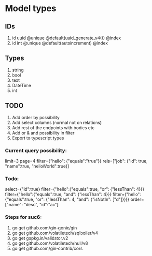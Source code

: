 # Model types

## IDs

1. id uuid @unique @default(uuid_generate_v4()) @index
2. id int @unique @default(autoincrement) @index

## Types

1. string
2. bool
3. text
4. DateTime
5. int

## TODO

1. Add order by possibility
2. Add select columns (normal not on relations)
3. Add rest of the endpoints with bodies etc
4. Add or & and possibility in filter
5. Export to typescript types

### Current query possibility:

limit=3
page=4
filter={"hello": {"equals":"true"}}
rels=["job": {"id": true, "name":true, "helloWorld":true}]

### Todo:

select={"id":true}
filter={"hello":{"equals":true, "or": {"lessThan": 4}}}
filter={"hello":{"equals":true, "and": {"lessThan": 4}}}
filter={"hello":{"equals":true, "or": {"lessThan": 4, "and": {"isNotIn": ["d"]}}}}
order=["name": "desc", "id":"ac"]

### Steps for suc6:

1. go get github.com/gin-gonic/gin
2. go get github.com/volatiletech/sqlboiler/v4
3. go get gopkg.in/validator.v2
4. go get github.com/volatiletech/null/v8
5. go get github.com/gin-contrib/cors

